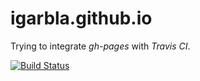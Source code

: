 # igarbla.github.io

Trying to integrate *gh-pages* with *Travis CI*.

[![Build Status](https://travis-ci.org/igarbla/igarbla.github.io.svg?branch=jekyll)](https://travis-ci.org/igarbla/igarbla.github.io)
